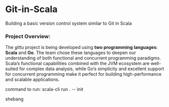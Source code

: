# Git-in-Scala
Building a basic version control system similar to Git in Scala


### Project Overview:
The *gittu* project is being developed using **two programming languages**: **Scala** and **Go**. The team chose these languages to deepen our understanding of both functional and concurrent programming paradigms. Scala’s functional capabilities combined with the JVM ecosystem are well-suited for complex data analysis, while Go’s simplicity and excellent support for concurrent programming make it perfect for building high-performance and scalable applications.


command to run: scala-cli run . -- init


shebang